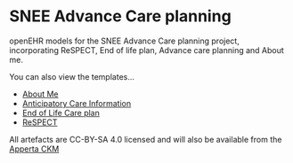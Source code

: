 # SNEE Advance Care planning

openEHR models for the SNEE Advance Care planning project, incorporating ReSPECT, End of life plan, Advance care planning and About me.

You can also view the templates...

- [About Me](https://tools.openehr.org/designer/#/viewer/shared/Pz9zaGFyZWRJZD0xJDk3YjRhZTY3YmU5ZjRlMmQ4MDg5YTZjMmMwZTBlNjQw)
- [Anticipatory Care Information](https://tools.openehr.org/designer/#/viewer/shared/Pz9zaGFyZWRJZD0xJDkyYzcyYjhkOWMzNTRiZWE4YjJjNWE1Njg0YTBkOTFi)
- [End of Life Care plan](https://tools.openehr.org/designer/#/viewer/shared/Pz9zaGFyZWRJZD0xJDM0ZWQ5Y2YzZjU0MDQ0NTU4MDVjNTdmMDliZGZhZDli)
- [ReSPECT](https://tools.openehr.org/designer/#/viewer/shared/Pz9zaGFyZWRJZD0xJDdlZDc0YjdmNTlhYTRkZTZhNGVlNWZiZTczNjNlYjc3)

All artefacts are CC-BY-SA 4.0 licensed and will also be available from the [Apperta CKM](https://ckm.apperta.org/ckm/projects/1051.61.57)
